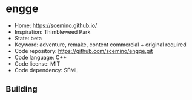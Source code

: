 # engge

- Home: https://scemino.github.io/
- Inspiration: Thimbleweed Park
- State: beta
- Keyword: adventure, remake, content commercial + original required
- Code repository: https://github.com/scemino/engge.git
- Code language: C++
- Code license: MIT
- Code dependency: SFML

## Building
